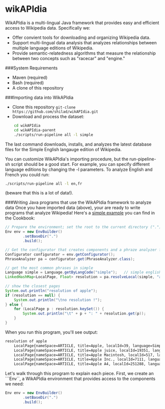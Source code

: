 wikAPIdia
=====
WikAPIdia is a multi-lingual Java framework that provides easy and efficient access to Wikipedia data. Specifically we:
* Offer convient tools for downloading and organizing Wikipedia data.
* Support multi-lingual data analysis that analyzes relationships between multiple language editions of Wikipedia.
* Provide semantic-relatedness algorithms that measure the relationship between two concepts such as "racecar" and "engine."

###System Requirements
* Maven (required)
* Bash (required)
* A clone of this repository

###Importing data into WikAPIdia

* Clone this repository ```git-clone https://github.com/shilad/wikAPIdia.git```
* Download and process the dataset:

```bash
	cd wikAPIdia
	cd wikAPIdia-parent
	./scripts/run-pipeline all -l simple
```

The last command downloads, installs, and analyzes the latest database files for the Simple English langauge edition of Wikipedia. 

You can customize WikAPIdia's importing procedure, but the run-pipeline-sh script should be a good start. For example, you can specify different language editions by changing the -l parameters. To analyze English and French you could run: 

```bash
./scripts/run-pipeline all -l en,fr
``` 
(beware that this is a lot of data!).


###Writing Java programs that use the WikAPIdia framework to analyze data
Once you have imported data (above), your are ready to write programs that analyze Wikipedia!
Here's a [simple example](https://github.com/shilad/wikAPIdia/blob/master/wikAPIdia-cookbook/src/main/java/org/wikapidia/phrases/cookbook/ResolveExample.java) you can find in the Cookbook:

```java
// Prepare the environment; set the root to the current directory (".").
Env env = new EnvBuilder()
        .setBaseDir(".")
        .build();

// Get the configurator that creates components and a phraze analyzer from it 
Configurator configurator = env.getConfigurator();
PhraseAnalyzer pa = configurator.get(PhraseAnalyzer.class);

// get the most common phrases in simple  
Language simple = Language.getByLangCode("simple");   // simple english 
LinkedHashMap<LocalPage, Float> resolution = pa.resolveLocal(simple, "apple", 5);
        
// show the closest pages
System.out.println("resolution of apple");
if (resolution == null) { 
    System.out.println("\tno resolution !");
} else {
    for (LocalPage p : resolution.keySet()) {
        System.out.println("\t" + p + ": " + resolution.get(p));
    }       
} 
```

When you run this program, you'll see output:

```txt
resolution of apple
	LocalPage{nameSpace=ARTICLE, title=Apple, localId=39, language=Simple English}: 0.070175424
	LocalPage{nameSpace=ARTICLE, title=Apple juice, localId=19351, language=Simple English}: 0.043859642
	LocalPage{nameSpace=ARTICLE, title=Apple Macintosh, localId=517, language=Simple English}: 0.043859642
	LocalPage{nameSpace=ARTICLE, title=Apple Inc., localId=7111, language=Simple English}: 0.043859642
	LocalPage{nameSpace=ARTICLE, title=Apple A4, localId=251288, language=Simple English}: 0.043859642
```

Let's walk through this program to explain each piece. 
First, we create an ```Env``, a WikAPIdia environment that provides access to the components we need:
```java
Env env = new EnvBuilder()
        .setBaseDir(".")
        .build();
```


